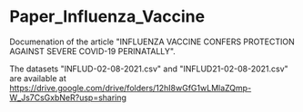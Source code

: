 # Paper_Influenza_Vaccine

Documenation of the article "INFLUENZA VACCINE CONFERS PROTECTION AGAINST SEVERE COVID-19 PERINATALLY".

The datasets "INFLUD-02-08-2021.csv" and "INFLUD21-02-08-2021.csv" are available at https://drive.google.com/drive/folders/12hI8wGfG1wLMlaZQmp-W_Js7CsGxbNeR?usp=sharing
